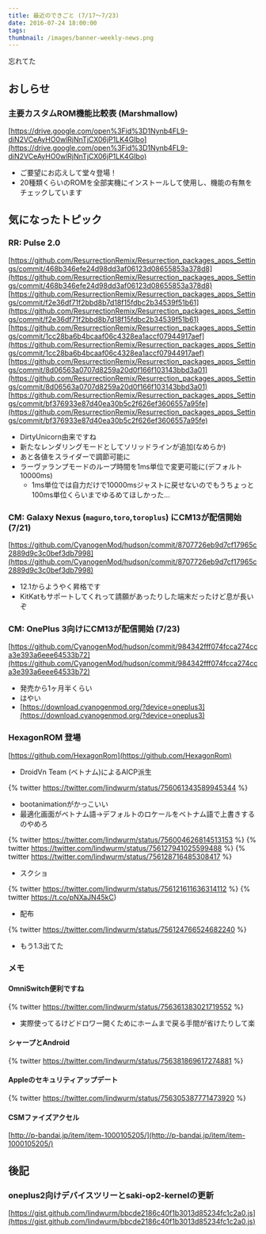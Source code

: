 ```yaml
---
title: 最近のできごと (7/17～7/23)
date: 2016-07-24 18:00:00
tags:
thumbnail: /images/banner-weekly-news.png
---
```


忘れてた

<!--more-->

## おしらせ

### 主要カスタムROM機能比較表 (Marshmallow)

[https://drive.google.com/open%3Fid%3D1Nynb4FL9-diN2VCeAyHO0wlRjNnTjCX06jP1LK4GIbo](https://drive.google.com/open%3Fid%3D1Nynb4FL9-diN2VCeAyHO0wlRjNnTjCX06jP1LK4GIbo)

- ご要望にお応えして堂々登場！
- 20種類くらいのROMを全部実機にインストールして使用し、機能の有無をチェックしています

## 気になったトピック

### RR: Pulse 2.0

[https://github.com/ResurrectionRemix/Resurrection_packages_apps_Settings/commit/468b346efe24d98dd3af06123d08655853a378d8](https://github.com/ResurrectionRemix/Resurrection_packages_apps_Settings/commit/468b346efe24d98dd3af06123d08655853a378d8)
[https://github.com/ResurrectionRemix/Resurrection_packages_apps_Settings/commit/f2e36df71f2bbd8b7d18f15fdbc2b34539f51b61](https://github.com/ResurrectionRemix/Resurrection_packages_apps_Settings/commit/f2e36df71f2bbd8b7d18f15fdbc2b34539f51b61)
[https://github.com/ResurrectionRemix/Resurrection_packages_apps_Settings/commit/1cc28ba6b4bcaaf06c4328ea1accf07944917aef](https://github.com/ResurrectionRemix/Resurrection_packages_apps_Settings/commit/1cc28ba6b4bcaaf06c4328ea1accf07944917aef)
[https://github.com/ResurrectionRemix/Resurrection_packages_apps_Settings/commit/8d06563a0707d8259a20d0f166f103143bbd3a01](https://github.com/ResurrectionRemix/Resurrection_packages_apps_Settings/commit/8d06563a0707d8259a20d0f166f103143bbd3a01)
[https://github.com/ResurrectionRemix/Resurrection_packages_apps_Settings/commit/bf376933e87d40ea30b5c2f626ef3606557a95fe](https://github.com/ResurrectionRemix/Resurrection_packages_apps_Settings/commit/bf376933e87d40ea30b5c2f626ef3606557a95fe)

- DirtyUnicorn由来ですね
- 新たなレンダリングモードとしてソリッドラインが追加(なめらか)
- あと各値をスライダーで調節可能に
- ラーヴァランプモードのループ時間を1ms単位で変更可能に(デフォルト10000ms)
    - 1ms単位では自力だけで10000msジャストに戻せないのでもうちょっと100ms単位くらいまでゆるめてほしかった…

### CM: Galaxy Nexus (`maguro`,`toro`,`toroplus`) にCM13が配信開始 (7/21)

[https://github.com/CyanogenMod/hudson/commit/8707726eb9d7cf17965c2889d9c3c0bef3db7998](https://github.com/CyanogenMod/hudson/commit/8707726eb9d7cf17965c2889d9c3c0bef3db7998)

- 12.1からようやく昇格です
- KitKatもサポートしてくれって請願があったりした端末だったけど息が長いぞ

### CM: OnePlus 3向けにCM13が配信開始 (7/23)

[https://github.com/CyanogenMod/hudson/commit/984342fff074fcca274cca3e393a6eee64533b72](https://github.com/CyanogenMod/hudson/commit/984342fff074fcca274cca3e393a6eee64533b72)

- 発売から1ヶ月半くらい
- はやい
- [https://download.cyanogenmod.org/?device=oneplus3](https://download.cyanogenmod.org/?device=oneplus3)

### HexagonROM 登場

[https://github.com/HexagonRom](https://github.com/HexagonRom)

- DroidVn Team (ベトナム)によるAICP派生

{% twitter https://twitter.com/lindwurm/status/756061343589945344 %}

- bootanimationがかっこいい
- 最適化画面がベトナム語→デフォルトのロケールをベトナム語で上書きするのやめろ

{% twitter https://twitter.com/lindwurm/status/756004626814513153 %}
{% twitter https://twitter.com/lindwurm/status/756127941025599488 %}
{% twitter https://twitter.com/lindwurm/status/756128716485308417 %}

- スクショ

{% twitter https://twitter.com/lindwurm/status/756121611636314112 %}
{% twitter https://t.co/pNXaJN45kC)

- 配布

{% twitter https://twitter.com/lindwurm/status/756124766524682240 %}

- もう1.3出てた

### メモ

#### OmniSwitch便利ですね

{% twitter https://twitter.com/lindwurm/status/756361383021719552 %}

- 実際使ってるけどドロワー開くためにホームまで戻る手間が省けたりして楽

#### シャープとAndroid

{% twitter https://twitter.com/lindwurm/status/756381869617274881 %}

#### Appleのセキュリティアップデート

{% twitter https://twitter.com/lindwurm/status/756305387771473920 %}

#### CSMファイズアクセル

[http://p-bandai.jp/item/item-1000105205/](http://p-bandai.jp/item/item-1000105205/)

## 後記

### oneplus2向けデバイスツリーとsaki-op2-kernelの更新

[https://gist.github.com/lindwurm/bbcde2186c40f1b3013d85234fc1c2a0.js](https://gist.github.com/lindwurm/bbcde2186c40f1b3013d85234fc1c2a0.js)
